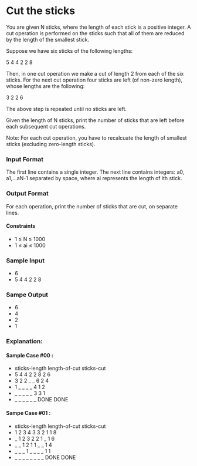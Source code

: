 # Cut the sticks
You are given N sticks, where the length of each stick is a positive integer. A cut operation is performed on the sticks such that all of them are reduced by the length of the smallest stick.

Suppose we have six sticks of the following lengths:

5 4 4 2 2 8

Then, in one cut operation we make a cut of length 2 from each of the six sticks. For the next cut operation four sticks are left (of non-zero length), whose lengths are the following:

3 2 2 6

The above step is repeated until no sticks are left.

Given the length of N sticks, print the number of sticks that are left before each subsequent cut operations.

Note: For each cut operation, you have to recalcuate the length of smallest sticks (excluding zero-length sticks).

### Input Format
The first line contains a single integer.
The next line contains integers: a0, a1,...aN-1 separated by space, where ai represents the length of ith stick.

### Output Format
For each operation, print the number of sticks that are cut, on separate lines.

#### Constraints
- 1 ≤ N ≤ 1000
- 1 ≤ ai ≤ 1000

### Sample Input
- 6
- 5 4 4 2 2 8

### Sampe Output
- 6
- 4
- 2
- 1

### Explanation:
#### Sample Case #00 :
- sticks-length        length-of-cut   sticks-cut
- 5 4 4 2 2 8             2               6
- 3 2 2 _ _ 6             2               4
- 1 _ _ _ _ 4             1               2
- _ _ _ _ _ 3             3               1
- _ _ _ _ _ _           DONE            DONE

#### Sampe Case #01 :
- sticks-length         length-of-cut   sticks-cut
- 1 2 3 4 3 3 2 1         1               8
- _ 1 2 3 2 2 1 _         1               6
- _ _ 1 2 1 1 _ _         1               4
- _ _ _ 1 _ _ _ _         1               1
- _ _ _ _ _ _ _ _       DONE            DONE
